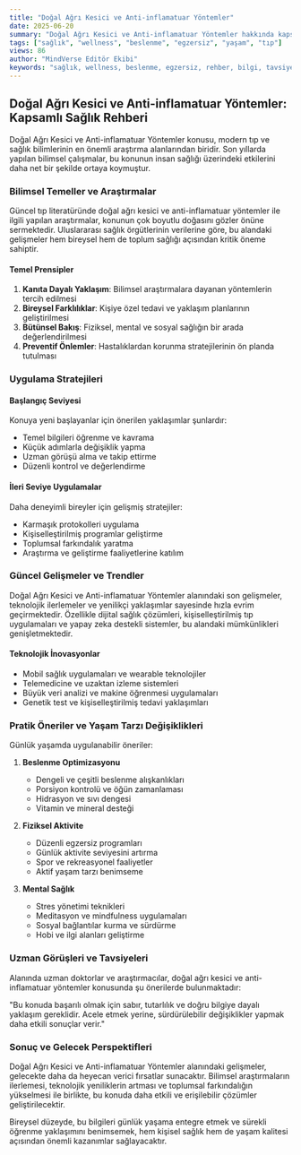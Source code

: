 ```yaml
---
title: "Doğal Ağrı Kesici ve Anti-inflamatuar Yöntemler"
date: 2025-06-20
summary: "Doğal Ağrı Kesici ve Anti-inflamatuar Yöntemler hakkında kapsamlı rehber ve uzman tavsiyeleri ile detaylı bilgiler."
tags: ["sağlık", "wellness", "beslenme", "egzersiz", "yaşam", "tıp"]
views: 86
author: "MindVerse Editör Ekibi"
keywords: "sağlık, wellness, beslenme, egzersiz, rehber, bilgi, tavsiye"
---
```


## Doğal Ağrı Kesici ve Anti-inflamatuar Yöntemler: Kapsamlı Sağlık Rehberi

Doğal Ağrı Kesici ve Anti-inflamatuar Yöntemler konusu, modern tıp ve sağlık bilimlerinin en önemli araştırma alanlarından biridir. Son yıllarda yapılan bilimsel çalışmalar, bu konunun insan sağlığı üzerindeki etkilerini daha net bir şekilde ortaya koymuştur.

### Bilimsel Temeller ve Araştırmalar

Güncel tıp literatüründe doğal ağrı kesici ve anti-inflamatuar yöntemler ile ilgili yapılan araştırmalar, konunun çok boyutlu doğasını gözler önüne sermektedir. Uluslararası sağlık örgütlerinin verilerine göre, bu alandaki gelişmeler hem bireysel hem de toplum sağlığı açısından kritik öneme sahiptir.

#### Temel Prensipler
1. **Kanıta Dayalı Yaklaşım**: Bilimsel araştırmalara dayanan yöntemlerin tercih edilmesi
2. **Bireysel Farklılıklar**: Kişiye özel tedavi ve yaklaşım planlarının geliştirilmesi
3. **Bütünsel Bakış**: Fiziksel, mental ve sosyal sağlığın bir arada değerlendirilmesi
4. **Preventif Önlemler**: Hastalıklardan korunma stratejilerinin ön planda tutulması

### Uygulama Stratejileri

#### Başlangıç Seviyesi
Konuya yeni başlayanlar için önerilen yaklaşımlar şunlardır:
- Temel bilgileri öğrenme ve kavrama
- Küçük adımlarla değişiklik yapma
- Uzman görüşü alma ve takip ettirme
- Düzenli kontrol ve değerlendirme

#### İleri Seviye Uygulamalar
Daha deneyimli bireyler için gelişmiş stratejiler:
- Karmaşık protokolleri uygulama
- Kişiselleştirilmiş programlar geliştirme
- Toplumsal farkındalık yaratma
- Araştırma ve geliştirme faaliyetlerine katılım

### Güncel Gelişmeler ve Trendler

Doğal Ağrı Kesici ve Anti-inflamatuar Yöntemler alanındaki son gelişmeler, teknolojik ilerlemeler ve yenilikçi yaklaşımlar sayesinde hızla evrim geçirmektedir. Özellikle dijital sağlık çözümleri, kişiselleştirilmiş tıp uygulamaları ve yapay zeka destekli sistemler, bu alandaki mümkünlikleri genişletmektedir.

#### Teknolojik İnovasyonlar
- Mobil sağlık uygulamaları ve wearable teknolojiler
- Telemedicine ve uzaktan izleme sistemleri
- Büyük veri analizi ve makine öğrenmesi uygulamaları
- Genetik test ve kişiselleştirilmiş tedavi yaklaşımları

### Pratik Öneriler ve Yaşam Tarzı Değişiklikleri

Günlük yaşamda uygulanabilir öneriler:

1. **Beslenme Optimizasyonu**
   - Dengeli ve çeşitli beslenme alışkanlıkları
   - Porsiyon kontrolü ve öğün zamanlaması
   - Hidrasyon ve sıvı dengesi
   - Vitamin ve mineral desteği

2. **Fiziksel Aktivite**
   - Düzenli egzersiz programları
   - Günlük aktivite seviyesini artırma
   - Spor ve rekreasyonel faaliyetler
   - Aktif yaşam tarzı benimseme

3. **Mental Sağlık**
   - Stres yönetimi teknikleri
   - Meditasyon ve mindfulness uygulamaları
   - Sosyal bağlantılar kurma ve sürdürme
   - Hobi ve ilgi alanları geliştirme

### Uzman Görüşleri ve Tavsiyeleri

Alanında uzman doktorlar ve araştırmacılar, doğal ağrı kesici ve anti-inflamatuar yöntemler konusunda şu önerilerde bulunmaktadır:

"Bu konuda başarılı olmak için sabır, tutarlılık ve doğru bilgiye dayalı yaklaşım gereklidir. Acele etmek yerine, sürdürülebilir değişiklikler yapmak daha etkili sonuçlar verir."

### Sonuç ve Gelecek Perspektifleri

Doğal Ağrı Kesici ve Anti-inflamatuar Yöntemler alanındaki gelişmeler, gelecekte daha da heyecan verici fırsatlar sunacaktır. Bilimsel araştırmaların ilerlemesi, teknolojik yeniliklerin artması ve toplumsal farkındalığın yükselmesi ile birlikte, bu konuda daha etkili ve erişilebilir çözümler geliştirilecektir.

Bireysel düzeyde, bu bilgileri günlük yaşama entegre etmek ve sürekli öğrenme yaklaşımını benimsemek, hem kişisel sağlık hem de yaşam kalitesi açısından önemli kazanımlar sağlayacaktır.
